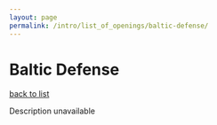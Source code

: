```yaml
---
layout: page
permalink: /intro/list_of_openings/baltic-defense/
---
```


# Baltic Defense

[back to list](../)

Description unavailable